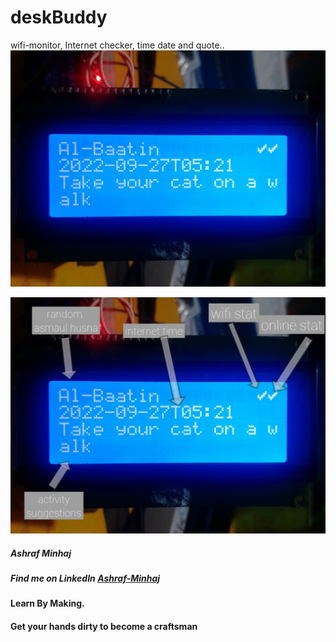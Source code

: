 # deskBuddy
 wifi-monitor, Internet checker, time date and quote.. 
![POC](docs/1.jpg)

![detail](docs/2.jpg)


##### Ashraf Minhaj
##### Find me on LinkedIn [Ashraf-Minhaj](https://www.linkedin.com/in/ashraf-minhaj/)

#### Learn By Making.
#### Get your hands dirty to become a craftsman